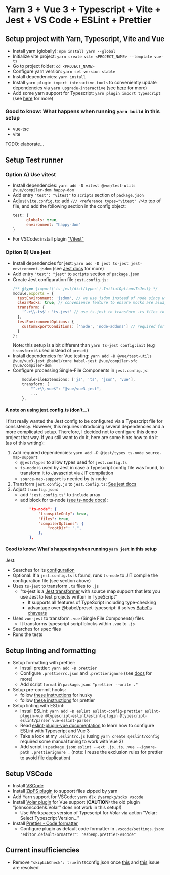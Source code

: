 # Yarn 3 + Vue 3 + Typescript + Vite + Jest + VS Code + ESLint + Prettier

## Setup project with Yarn, Typescript, Vite and Vue

- Install yarn (globally): `npm install yarn --global`
- Initialize vite project: `yarn create vite <PROJECT_NAME> --template vue-ts`
- Go to project folder: `cd <PROJECT_NAME>`
- Configure yarn version: `yarn set version stable`
- Install dependencies: `yarn install`
- Install `yarn plugin import interactive-tools` to conveniently update dependencies via `yarn upgrade-interactive` (see [here](https://yarnpkg.com/api/modules/plugin_interactive_tools.html) for more)
- Add some yarn support for Typescript: `yarn plugin import typescript` (see [here](https://yarnpkg.com/api/modules/plugin_typescript.html) for more)

### Good to know: What happens when running `yarn build` in this setup

- vue-tsc
- vite

TODO: elaborate...

## Setup Test runner

### Option A) Use vitest

- Install dependencies: `yarn add -D vitest @vue/test-utils @vue/compiler-dom happy-dom`
- Add entry `"test": "vitest"` to `scripts` section of `package.json`
- Adjust `vite.config.ts`: add `/// <reference types="vitest" />`to top of file, and add the following section in the config object: 
  ```js 
  test: { 
        globals: true, 
        environment: "happy-dom"
  }
  ```
- For VSCode: install plugin ["Vitest"](https://marketplace.visualstudio.com/items?itemName=ZixuanChen.vitest-explorer) 

### Option B) Use jest

- Install dependencies for jest: `yarn add -D jest ts-jest jest-environment-jsdom` (see [Jest docs](https://jestjs.io/docs/getting-started#using-typescript-via-ts-jest) for more)
- Add entry `"test": "jest"` to `scripts` section of `package.json`
- Create Jest configuration file `jest.config.js`:
  ```js
  /** @type {import('ts-jest/dist/types').InitialOptionsTsJest} */
  module.exports = {
    testEnvironment: 'jsdom', // we use jsdom instead of node since we test DOM stuff
    clearMocks: true, // convenience feature to ensure mocks are always cleared after each test
    transform: {
      '^.+\\.ts$': 'ts-jest' // use ts-jest to transform .ts files to .js
    },
    testEnvironmentOptions: {
      customExportConditions: ['node', 'node-addons'] // required for jest-environment-jsdom
    }
  };
  ```
  Note: this setup is a bit different than `yarn ts-jest config:init` (e.g `transform` is used instead of `preset`)
- Install dependencies for Vue testing: `yarn add -D @vue/test-utils @vue/vue3-jest @babel/core babel-jest @vue/compiler-sfc @vue/compiler-dom`
- Configure processing Single-File Components in `jest.config.js`:
  ```js
      moduleFileExtensions: ['js', 'ts', 'json', 'vue'],
      transform: {
          "^.+\\.vue$": "@vue/vue3-jest",
          ...
      },
  ```

#### A note on using jest.config.ts (don't...)

I first really wanted the Jest config to be configured via a Typescript file for consistency.
However, this requires introducing several dependencies and a more complicated setup.
Therefore, I decided not to configure this demo project that way.
If you still want to do it, here are some hints how to do it (as of this writing):

1. Add required dependencies: `yarn add -D @jest/types ts-node source-map-support`
   - `@jest/types` to allow types used for `jest.config.ts`
   - `ts-node` is used by Jest in case a Typescript config file was found, to transform it to Javascript via JIT compilation
   - `source-map-support` is needed by ts-node
2. Transform `jest.config.js` to `jest.config.ts`: [See jest docs](https://jestjs.io/docs/configuration)
3. Adjust `tsconfig.json`:
   - add `"jest.config.ts"` to `include` array
   - add block for ts-node ([see ts-node docs](https://github.com/TypeStrong/ts-node#via-tsconfigjson-recommended)):
     ```json
         "ts-node": {
             "transpileOnly": true,
             "files": true,
             "compilerOptions": {
                 "rootDir": ".",
             },
         },
     ```

#### Good to know: What's happening when running `yarn jest` in this setup

Jest:
- Searches for its [configuration](https://jestjs.io/docs/configuration)
- Optional: If a `jest.config.ts` is found, runs `ts-node` to JIT compile the configuration file (see section above)
- Uses `ts-jest` to transform `.ts` files to `.js`
  - "ts-jest is a [Jest transformer](https://jestjs.io/docs/code-transformation) with source map support that lets you use Jest to test projects written in TypeScript"
    - It supports all features of TypeScript including type-checking
    - advantage over @babel/preset-typescript: it solves [Babel's chaveats](https://devblogs.microsoft.com/typescript/typescript-and-babel-7/#caveats)
- Uses `vue-jest` to transform `.vue` (Single File Components) files
  - It transforms typescript script blocks within `.vue` to `.js`
- Searches for spec files
- Runs the tests

## Setup linting and formatting

- Setup formatting with prettier:
  - Install prettier: `yarn add -D prettier`
  - Configure `.prettierrc.json` and `.prettierignore` (see [docs](https://prettier.io/docs/en/install.html) for more)
  - Add script `format` in `package.json`: `"prettier --write ."`
- Setup pre-commit hooks:
  - follow [these instructions](https://typicode.github.io/husky/#/?id=yarn-2) for husky
  - follow [these instructions](https://prettier.io/docs/en/install.html#git-hooks) for prettier
- Setup linting with ESLint:
  - Install ESLint: `yarn add -D eslint eslint-config-prettier eslint-plugin-vue @typescript-eslint/eslint-plugin @typescript-eslint/parser vue-eslint-parser`
  - Read [eslint-plugin-vue documentation](https://eslint.vuejs.org/user-guide/#installation) to learn how to configure ESLint with Typescript and Vue 3
  - Take a look at my `.eslintrc.js` (using `yarn create @eslint/config` required some manual tuning to work with Vue 3)
  - Add script in `package.json`: `eslint --ext .js,.ts,.vue --ignore-path .prettierignore .` (note: I reuse the exclusion rules for prettier to avoid file duplication)

## Setup VSCode

- Install [VSCode](https://code.visualstudio.com/)
- Install [ZipFS plugin](https://marketplace.visualstudio.com/items?itemName=arcanis.vscode-zipfs) to support files zipped by yarn
- Add Yarn support for VSCode: `yarn dlx @yarnpkg/sdks vscode`
- Install [Volar plugin](https://marketplace.visualstudio.com/items?itemName=Vue.volar) for Vue support (**CAUTION:** the old plugin "johnsoncodehk.Volar" does not work in this setup!)
  - Use Workspaces version of Typescript for Volar via action "Volar: Select Typescript Version..."
- Install [Prettier - Code formatter](https://marketplace.visualstudio.com/items?itemName=esbenp.prettier-vscode)
  - Configure plugin as default code formatter in `.vscode/settings.json`: `"editor.defaultFormatter": "esbenp.prettier-vscode"`

## Current insufficiencies

- Remove `"skipLibCheck": true` in tsconfig.json once [this](https://github.com/johnsoncodehk/volar/issues/1114) and [this](https://github.com/vuejs/core/issues/1228) issue are resolved
